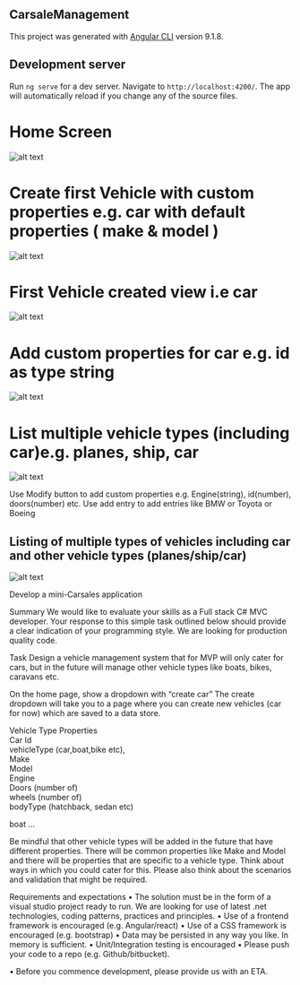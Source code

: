 ## CarsaleManagement

This project was generated with [Angular CLI](https://github.com/angular/angular-cli) version 9.1.8.

## Development server

Run `ng serve` for a dev server. Navigate to `http://localhost:4200/`. The app will automatically reload if you change any of the source files.


# Home Screen
![alt text](https://github.com/yadav26/carsales-codingtest/blob/master/src/assets/docs/home_create_vehicle.PNG?raw=true)

# Create first Vehicle with custom properties e.g. car with default properties ( make & model )
![alt text](https://github.com/yadav26/carsales-codingtest/blob/master/src/assets/docs/OnSelectAddVehicleTypeInDropDown.PNG?raw=true)

# First Vehicle created view i.e car
![alt text](https://github.com/yadav26/carsales-codingtest/blob/master/src/assets/docs/VehicleCreatedView.PNG?raw=true)

# Add custom properties for car e.g. id as type string 
![alt text](https://github.com/yadav26/carsales-codingtest/blob/master/src/assets/docs/AddCustomProperties.PNG?raw=true)

# List multiple vehicle types (including car)e.g. planes, ship, car  
![alt text](https://github.com/yadav26/carsales-codingtest/blob/master/src/assets/docs/MultipleVehiclesCreated.PNG?raw=true)

Use Modify button to add custom properties e.g. Engine(string), id(number), doors(number) etc.
Use add <VehicleTypes> entry to add entries like BMW or Toyota or Boeing
  
## Listing of multiple types of vehicles including car and other vehicle types (planes/ship/car)  
![alt text](https://github.com/yadav26/carsales-codingtest/blob/master/src/assets/docs/MultipleVehiclesEntriesVariousProperties.PNG?raw=true)  



Develop a mini-Carsales application

Summary
We would like to evaluate your skills as a Full stack C# MVC developer. Your response to this simple task outlined below should provide a clear indication of your programming style.  We are looking for production quality code.
 
Task
Design a vehicle management system that for MVP will only cater for cars, but in the future will manage other vehicle types like boats, bikes, caravans etc.

On the home page, show a dropdown with “create car” The create dropdown will take you to a page where you can create new vehicles (car for now) which are saved to a data store. 

Vehicle Type	Properties	
Car	Id	
	vehicleType (car,boat,bike etc),	
	Make	
	Model	
	Engine	
	Doors (number of)	
	wheels (number of)	
	bodyType (hatchback, sedan etc)	
		
boat	…	

Be mindful that other vehicle types will be added in the future that have different properties. There will be common properties like Make and Model and there will be properties that are specific to a vehicle type. Think about ways in which you could cater for this. Please also think about the scenarios and validation that might be required.
 
Requirements and expectations
•	The solution must be in the form of a visual studio project ready to run. We are looking for use of latest .net technologies, coding patterns, practices and principles.
•	Use of a frontend framework is encouraged (e.g. Angular/react)
•	Use of a CSS framework is encouraged (e.g. bootstrap)
•	Data may be persisted in any way you like. In memory is sufficient.
•	Unit/Integration testing is encouraged
•	Please push your code to a repo (e.g. Github/bitbucket).

•	Before you commence development, please provide us with an ETA.
